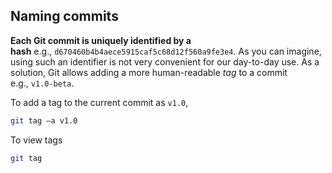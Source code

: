 ## Naming commits

**Each Git commit is uniquely identified by a hash** e.g., `d670460b4b4aece5915caf5c68d12f560a9fe3e4`. As you can imagine, using such an identifier is not very convenient for our day-to-day use. As a solution, Git allows adding a more human-readable _tag_ to a commit e.g., `v1.0-beta`.

To add a tag to the current commit as `v1.0`,

```bash
git tag –a v1.0
```

To view tags

```bash
git tag
```